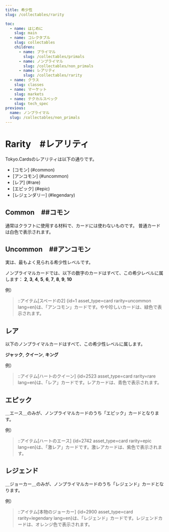 ```yaml
---
title: 希少性
slug: /collectables/rarity

toc:
  - name: はじめに
    slug: main
  - name: コレクタブル
    slug: collectables
    children:
      - name: プライマル
        slug: /collectables/primals
      - name: ノンプライマル
        slug: /collectables/non_primals
      - name: レアリティ
        slug: /collectables/rarity
  - name: クラス
    slug: classes
  - name: マーケット
    slug: markets
  - name: テクカルスペック
    slug: tech_spec
previous:
  name: ノンプライマル
  slug: /collectables/non_primals
---
```


# Rarity　#レアリティ
Tokyo.Cardsのレアリティは以下の通りです。

- [コモン] (#common)
- [アンコモン] (#uncommon)	
- [レア] (#rare)
- [エピック] (#epic)	
- [レジェンダリー] (#legendary)

## Common　##コモン
通常はクラフトに使用する材料で、カードには使わないものです。
普通カードは白色で表示されます。

## Uncommon　##アンコモン
実は、最もよく見られる希少性レベルです。

ノンプライマルカードでは、以下の数字のカードはすべて、この希少レベルに属します：
__2__, __3__, __4__, __5__, __6__, __7__, __8__, __9__, __10__

例）

>::アイテム[スペードの2] {id=1 asset_type=card rarity=uncommon lang=en}は、「アンコモン」カードです。やや珍しいカードは、緑色で表示されます。

## レア
以下のノンプライマルカードはすべて、この希少性レベルに属します。

__ジャック__, __クイーン__, __キング__

例）
>::アイテム[ハートのクイーン] {id=2523 asset_type=card rarity=rare lang=en}は、「レア」カードです。レアカードは、青色で表示されます。




## エピック
＿エース＿のみが、ノンプライマルカードのうち「エピック」カードとなります。

例）
>::アイテム[ハートのエース] {id=2742 asset_type=card rarity=epic lang=en}は、「激レア」カードです。激レアカードは、紫色で表示されます。



## レジェンド

＿ジョーカー＿のみが、ノンプライマルカードのうち「レジェンド」カードとなります。

例）
>::アイテム[本物のジョーカー] {id=2900 asset_type=card rarity=legendary lang=en}は、「レジェンド」カードです。レジェンドカードは、オレンジ色で表示されます。

